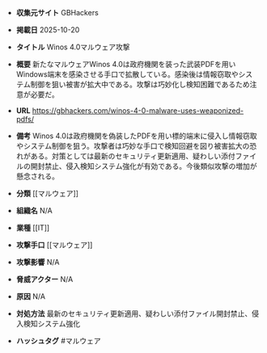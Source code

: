 - **収集元サイト**
GBHackers

- **掲載日**
2025-10-20

- **タイトル**
Winos 4.0マルウェア攻撃

- **概要**
新たなマルウェアWinos 4.0は政府機関を装った武装PDFを用いWindows端末を感染させる手口で拡散している。感染後は情報窃取やシステム制御を狙い被害が拡大中である。攻撃は巧妙化し検知困難であるため注意が必要だ。

- **URL**
https://gbhackers.com/winos-4-0-malware-uses-weaponized-pdfs/

- **備考**
Winos 4.0は政府機関を偽装したPDFを用い標的端末に侵入し情報窃取やシステム制御を狙う。攻撃者は巧妙な手口で検知回避を図り被害拡大の恐れがある。対策としては最新のセキュリティ更新適用、疑わしい添付ファイルの開封禁止、侵入検知システム強化が有効である。今後類似攻撃の増加が懸念される。

- **分類**
[[マルウェア]]

- **組織名**
N/A

- **業種**
[[IT]]

- **攻撃手口**
[[マルウェア]]

- **攻撃影響**
N/A

- **脅威アクター**
N/A

- **原因**
N/A

- **対処方法**
最新のセキュリティ更新適用、疑わしい添付ファイル開封禁止、侵入検知システム強化

- **ハッシュタグ**
#マルウェア
